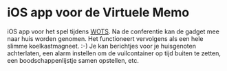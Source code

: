 # iOS app voor de Virtuele Memo

iOS app voor het spel tijdens [WOTS](http://wots.nl/gadget-virtuele-memo/). Na de conferentie kan de gadget mee naar huis worden genomen. Het functioneert vervolgens als een hele slimme koelkastmagneet. :-) Je kan berichtjes voor je huisgenoten achterlaten, een alarm instellen om de vuilcontainer op tijd buiten te zetten, een boodschappenlijstje samen opstellen, etc.
